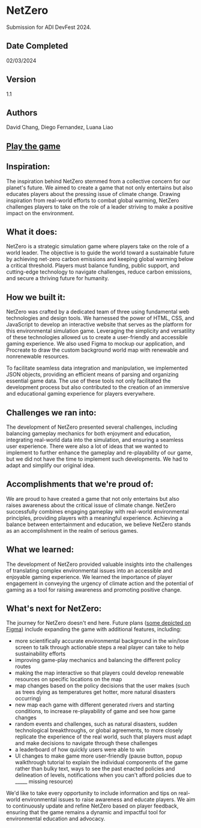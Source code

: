 # NetZero
Submission for ADI DevFest 2024.

## Date Completed
02/03/2024

## Version
1.1

## Authors
David Chang,
Diego Fernandez,
Luana Liao

## [Play the game](http://dice-dragon.itch.io/netzero)

## Inspiration:
The inspiration behind NetZero stemmed from a collective concern for our planet's future. We aimed to create a game that not only entertains but also educates players about the pressing issue of climate change. Drawing inspiration from real-world efforts to combat global warming, NetZero challenges players to take on the role of a leader striving to make a positive impact on the environment.

## What it does:
NetZero is a strategic simulation game where players take on the role of a world leader. The objective is to guide the world toward a sustainable future by achieving net-zero carbon emissions and keeping global warming below a critical threshold. Players must balance funding, public support, and cutting-edge technology to navigate challenges, reduce carbon emissions, and secure a thriving future for humanity.

## How we built it:
NetZero was crafted by a dedicated team of three using fundamental web technologies and design tools. We harnessed the power of HTML, CSS, and JavaScript to develop an interactive website that serves as the platform for this environmental simulation game. Leveraging the simplicity and versatility of these technologies allowed us to create a user-friendly and accessible gaming experience. We also used Figma to mockup our application, and Procreate to draw the custom background world map with renewable and nonrenewable resources.

To facilitate seamless data integration and manipulation, we implemented JSON objects, providing an efficient means of parsing and organizing essential game data. The use of these tools not only facilitated the development process but also contributed to the creation of an immersive and educational gaming experience for players everywhere.

## Challenges we ran into:
The development of NetZero presented several challenges, including balancing gameplay mechanics for both enjoyment and education, integrating real-world data into the simulation, and ensuring a seamless user experience. There were also a lot of ideas that we wanted to implement to further enhance the gameplay and re-playability of our game, but we did not have the time to implement such developments. We had to adapt and simplify our original idea.

## Accomplishments that we're proud of:
We are proud to have created a game that not only entertains but also raises awareness about the critical issue of climate change. NetZero successfully combines engaging gameplay with real-world environmental principles, providing players with a meaningful experience. Achieving a balance between entertainment and education, we believe NetZero stands as an accomplishment in the realm of serious games.

## What we learned:
The development of NetZero provided valuable insights into the challenges of translating complex environmental issues into an accessible and enjoyable gaming experience. We learned the importance of player engagement in conveying the urgency of climate action and the potential of gaming as a tool for raising awareness and promoting positive change.

## What's next for NetZero:
The journey for NetZero doesn't end here. Future plans ([some depicted on Figma](https://www.figma.com/file/jDdrdWVqLQvD1zRRCN0bqd/NetZero?type=design&node-id=0%3A1&mode=design&t=yPezkfYhXrXhacIf-1)) include expanding the game with additional features, including:
- more scientifically accurate environmental background in the win/lose screen to talk through actionable steps a real player can take to help sustainability efforts
- improving game-play mechanics and balancing the different policy routes
- making the map interactive so that players could develop renewable resources on specific locations on the map
- map changes based on the policy decisions that the user makes (such as trees dying as temperatures get hotter, more natural disasters occurring)
- new map each game with different generated rivers and starting conditions, to increase re-playability of game and see how game changes
- random events and challenges, such as natural disasters, sudden technological breakthroughs, or global agreements, to more closely replicate the experience of the real world, such that players must adapt and make decisions to navigate through these challenges
- a leaderboard of how quickly users were able to win
- UI changes to make game more user-friendly (pause button, popup walkthrough tutorial to explain the individual components of the game rather than bulky text, ways to see the past enacted policies and delineation of levels, notifications when you can't afford policies due to _____ missing resource)

We'd like to take every opportunity to include information and tips on real-world environmental issues to raise awareness and educate players. We aim to continuously update and refine NetZero based on player feedback, ensuring that the game remains a dynamic and impactful tool for environmental education and advocacy.
